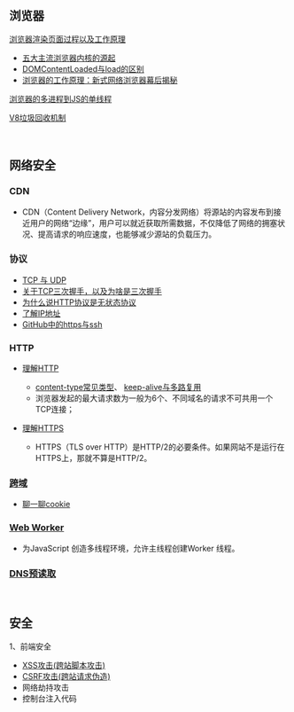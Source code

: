 ## 浏览器

[浏览器渲染页面过程以及工作原理](https://segmentfault.com/a/1190000010298038)
* [五大主流浏览器内核的源起](https://blog.csdn.net/Summer_15/article/details/71249203)
* [DOMContentLoaded与load的区别](https://www.cnblogs.com/caizhenbo/p/6679478.html)
* [浏览器的工作原理：新式网络浏览器幕后揭秘](https://www.html5rocks.com/zh/tutorials/internals/howbrowserswork/)

[浏览器的多进程到JS的单线程](https://segmentfault.com/a/1190000012925872)

[V8垃圾回收机制](https://juejin.im/post/5c8b89f55188257e8e232d99) 

<br/>


## 网络安全
### CDN

* CDN（Content Delivery Network，内容分发网络）将源站的内容发布到接近用户的网络“边缘”，用户可以就近获取所需数据，不仅降低了网络的拥塞状况、提高请求的响应速度，也能够减少源站的负载压力。

### 协议

* [TCP 与 UDP](https://www.huaweicloud.com/artles/b49c0ecd9fc1d91730566082918b3d48.html)
* [关于TCP三次握手，以及为啥是三次握手](https://juejin.im/post/5ce39af36fb9a07ed136a9bc)
* [为什么说HTTP协议是无状态协议](https://www.cnblogs.com/Jadie/p/6877392.html)
* [了解IP地址](https://www.jianshu.com/p/ad7cd1d5be45)
* [GitHub中的https与ssh](https://mjd507.github.io/2018/02/09/HTTPS-vs-SSH/)  
   

### HTTP

* [理解HTTP](http://caibaojian.com/http.html)
  * [content-type常见类型](https://www.jianshu.com/p/ba40da728806)、 [keep-alive与多路复用](https://juejin.cn/post/6989985247836241957)
  * 浏览器发起的最大请求数为一般为6个、不同域名的请求不可共用一个TCP连接；
      

* [理解HTTPS](https://mp.weixin.qq.com/s/StqqafHePlBkWAPQZg3NrA)
  * HTTPS（TLS over HTTP）是HTTP/2的必要条件。如果网站不是运行在HTTPS上，那就不算是HTTP/2。
  

### [跨域](https://github.com/yang1212/collection-about/issues/22)
  * [聊一聊cookie](https://segmentfault.com/a/1190000004556040)
 

### [Web Worker](http://www.ruanyifeng.com/blog/2018/07/web-worker.html)  
* 为JavaScript 创造多线程环境，允许主线程创建Worker 线程。    

### [DNS预读取](https://developer.mozilla.org/zh-CN/docs/Web/HTTP/Headers/X-DNS-Prefetch-Control) 


<br/>

## 安全
  
  1、前端安全
  * [XSS攻击(跨站脚本攻击)](https://tech.meituan.com/2018/09/27/fe-security.html)
  * [CSRF攻击(跨站请求伪造)](https://tech.meituan.com/2018/10/11/fe-security-csrf.html)
  * 网络劫持攻击
  * 控制台注入代码
